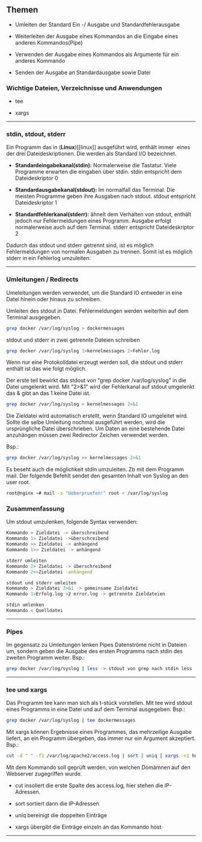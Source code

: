 ## Themen

-   Umleiten der Standard Ein -/ Ausgabe und Standardfehlerausgabe
    
-   Weiterleiten der Ausgabe eines Kommandos an die Eingabe eines anderen Kommandos(Pipe)
    
-   Verwenden der Ausgabe eines Kommandos als Argumente für ein anderes Kommando
    
-   Senden der Ausgabe an Standardausgabe sowie Datei
    

### Wichtige Dateien, Verzeichnisse und Anwendungen

-   tee
    
-   xargs
    

---

### stdin, stdout, stderr

Ein Programm das in (**Linux**)[[linux]] ausgeführt wird, enthält immer  eines der drei Dateideskriptionen. Die werden als Standard I/O bezeichnet.

-   **Standardeingabekanal(stdin):** Normalerweise die Tastatur. Viele Programme erwarten die eingaben über stdin. stdin entspricht dem Dateideskriptor 0
    
-   **Standardausgabekanal(stdout):** Im normalfall das Terminal. Die meisten Programme geben ihre Ausgaben nach stdout. stdout entspricht Dateideskriptor 1
    
-   **Standardfehlerkanal(stderr):** ähnelt dem Verhalten von stdout, enthält jedoch nur Fehlermeldungen eines Programm. Ausgabe erfolgt normalerweise auch auf dem Terminal. stderr entspricht Dateideskriptor 2
    

Dadurch das stdout und stderr getrennt sind, ist es möglich Fehlermeldungen von normalen Ausgaben zu trennen. Somit ist es möglich stderr in ein Fehlerlog umzuleiten.

---

### Umleitungen / Redirects

Umeleitungen werden verwendet, um die Standard IO entweder in eine Datei hinein oder hinaus zu schreiben.

Umleiten des stdout in Datei. Fehlermeldungen werden weiterhin auf dem Terminal ausgegeben.
```bash
grep docker /var/log/syslog > dockermessages
```
stdout und stderr in zwei getrennte Dateien schreiben
```bash
grep docker /var/log/syslog 1>kernelmessages 2>Fehler.log
```
Wenn nur eine Protokolldatei erzeugt werden soll, die stdout und stderr enthält ist das wie folgt möglich.

Der erste teil bewirkt das stdout von "grep docker /var/log/syslog" in die Datei umgelenkt wird. Mit "2>&1" wird der Fehlerkanal auf stdout umgelenkt das & gibt an das 1 keine Datei ist.
```bash
grep docker /var/log/syslog > kernelmessages 2>&1
```
  
Die Zieldatei wird automatisch erstellt, wenn Standard IO umgeleitet wird. Sollte die selbe Umleitung nochmal ausgeführt werden, wird die ursprüngliche Datei überschrieben. Um Daten an eine bestehende Datei anzuhängen müssen zwei Redirector Zeichen verwendet werden.

Bsp.:
```bash
grep docker /var/log/syslog >> kernelmessages 2>&1
```
Es beseht auch die möglichkeit stdin umzuleiten. Zb mit dem Programm mail. Der folgende Befehlt sendet den gesamten Inhalt von Syslog an den user root.
```bash
root@nginx ~# mail -s "Ueberpruefen!" root < /var/log/syslog
```
### Zusammenfassung

Um stdout umzulenken, folgende Syntax verwenden:
```bash
Kommando > Zieldatei -> überschreibend
Kommando 1> Zieldatei ->überschreibend
Kommando >> Zieldatei -> anhängend
Kommando 1>> Zieldatei -> anhängend

stderr umleiten
Kommando 2> Zieldatei -> überschreibend
Kommando 2>>Zieldatei -anhängend

stdout und stderr umleiten
Kommando > Zieldatei 2>&1 -> gemeinsame Zieldatei
Kommando 1>Erfolg.log >2 error.log -> getrennte Zieldateien

stdin umlenken
Kommando < Quelldatei
```
---

### Pipes

Im gegensatz zu Umleitungen lenken Pipes Datenströme nicht in Dateien um, sondern geben die Ausgabe des ersten Programms nach stdin des zweiten Programm weiter. Bsp.:
```bash
grep docker /var/log/syslog | less -> stdout von grep nach stdin less
```

---

### tee und xargs

Das Programm tee kann man sich als t-stück vorstellen. Mit tee wird stdout eines Programms in eine Datei und auf dem Terminal ausgegeben. Bsp.:
```bash
grep docker /var/log/syslog | tee dockermessages
```

Mit xargs können Ergebnisse eines Programmes, das mehrzeilige Ausgabe liefert, an ein Programm übergeben, das immer nur ein Argument akzeptiert. Bsp.:
```bash
cut -d " " -f1 /var/log/apache2/access.log | sort | uniq | xargs -n1 host
```
Mit dem Kommando soll geprüft werden, von welchen Domämnen auf den Webserver zugegriffen wurde.

-   cut insoliert die erste Spalte des access.log, hier stehen die IP-Adressen.
    
-   sort sortiert dann die IP-Adressen
    
-   uniq bereinigt die doppelten Einträge
    
-   xargs übergibt die Einträge einzeln an das Kommando host
    

---